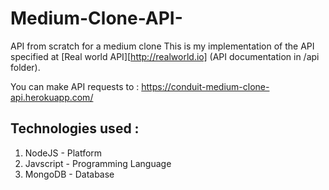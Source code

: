 # Medium-Clone-API-
API from scratch for a medium clone
This is my implementation of the API specified at [Real world API][http://realworld.io] (API documentation in /api folder).

You can make API requests to : https://conduit-medium-clone-api.herokuapp.com/

## Technologies used : 
1. NodeJS - Platform
2. Javscript - Programming Language
3. MongoDB - Database


